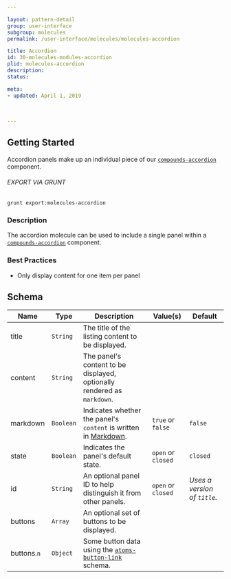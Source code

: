 ```yaml
---

layout: pattern-detail
group: user-interface
subgroup: molecules
permalink: /user-interface/molecules/molecules-accordion

title: Accordion
id: 30-molecules-modules-accordion
plid: molecules-accordion
description: 
status: 

meta:
- updated: April 1, 2019
  
  
  
---
```



## Getting Started

Accordion panels make up an individual piece of our [`compounds-accordion`][compounds-accordion] component.

###### EXPORT VIA GRUNT

```
grunt export:molecules-accordion
```


### Description

The accordion molecule can be used to include a single panel within a [`compounds-accordion`][compounds-accordion] component.


### Best Practices

- Only display content for one item per panel


## Schema

| Name              | Type      | Description                                                                   | Value(s)                      | Default   |
|-------------------|-----------|-------------------------------------------------------------------------------|-------------------------------|-----------|
| title             | `String`  | The title of the listing content to be displayed.                             |                               |           |
| content           | `String`  | The panel's content to be displayed, optionally rendered as `markdown`.       |                               |           |
| markdown          | `Boolean` | Indicates whether the panel's `content` is written in [Markdown][Markdown].   | `true` or `false`             | `false`   |
| state             | `Boolean` | Indicates the panel's default state.                                          | `open` or `closed`            | `closed`  |
| id                | `String`  | An optional panel ID to help distinguish it from other panels.   | `open` or `closed`     | *Uses a version of `title`.*  |
| buttons           | `Array`   | An optional set of buttons to be displayed.                                   |                               |           |
| buttons.`n`       | `Object`  | Some button data using the [`atoms-button-link`][atoms-button-link] schema.   |                               |           |


[Markdown]: https://daringfireball.net/projects/markdown/
[atoms-button-link]: /patterns/20-atoms-buttons-01-button-link/20-atoms-buttons-01-button-link.html
[compounds-accordion]: /patterns/40-compounds-modules-accordion/40-compounds-modules-accordion.html
